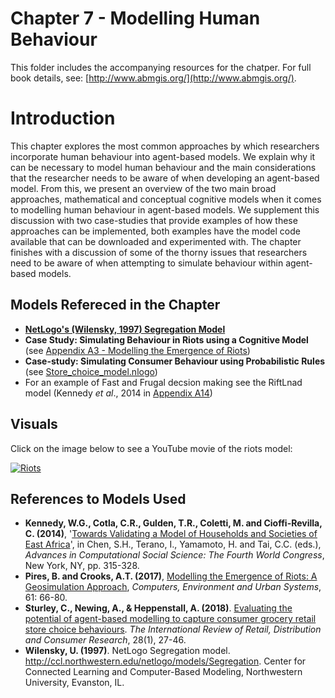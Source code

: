 # Chapter 7 - Modelling Human Behaviour

This folder includes the accompanying resources for the chatper. For full book details, see: [http://www.abmgis.org/](http://www.abmgis.org/).

# Introduction

This chapter explores the most common approaches by which researchers incorporate human behaviour into agent-based models. We explain why it can be necessary to model human behaviour and the main considerations that the researcher needs to be aware of when developing an agent-based model.  From this, we present an overview of the two main broad approaches, mathematical and conceptual cognitive models when it comes to modelling human behaviour in agent-based models.  We supplement this discussion with two case-studies that provide examples of how these approaches can be implemented, both examples have the model code available that can be downloaded and experimented with. The chapter finishes with a discussion of some of the thorny issues that researchers need to be aware of when attempting to simulate behaviour within agent-based models.

## Models Refereced in the Chapter

* [**NetLogo's (Wilensky, 1997) Segregation Model**](../Chapter03-DevelopingABM/Models/Segregation.nlogo)
* **Case Study: Simulating Behaviour in Riots using a Cognitive Model** (see [Appendix A3 - Modelling the Emergence of Riots](../AppendixA/Riots))
* **Case-study: Simulating Consumer Behaviour using Probabilistic Rules** (see [Store_choice_model.nlogo](Models/Store_choice_model))
* For an example of Fast and Frugal decsion making see the RiftLnad model (Kennedy *et al*., 2014 in [Appendix A14](../AppendixA/RiftLand))  
## Visuals

Click on the image below to see a YouTube movie of the riots model:

[![Riots](http://img.youtube.com/vi/gsaQK6lPxf0/0.jpg)](http://www.youtube.com/watch?v=gsaQK6lPxf0 "Roits")

## References to Models Used

* **Kennedy, W.G., Cotla, C.R., Gulden, T.R., Coletti, M. and Cioffi-Revilla, C. (2014)**, '[Towards Validating a Model of Households and Societies of East Africa](https://link.springer.com/chapter/10.1007/978-4-431-54847-8_20)', in Chen, S.H., Terano, I., Yamamoto, H. and Tai, C.C. (eds.), *Advances in Computational Social Science: The Fourth World Congress*, New York, NY, pp. 315-328.
* **Pires, B. and Crooks, A.T. (2017)**, [Modelling the Emergence of Riots: A Geosimulation Approach](https://www.sciencedirect.com/science/article/pii/S0198971516302459), *Computers, Environment and Urban Systems*, 61: 66-80.
* **Sturley, C., Newing, A., & Heppenstall, A. (2018)**. [Evaluating the potential of agent-based modelling to capture consumer grocery retail store choice behaviours](https://www.tandfonline.com/doi/abs/10.1080/09593969.2017.1397046). *The International Review of Retail, Distribution and Consumer Research*, 28(1), 27-46.
* **Wilensky, U. (1997)**. NetLogo Segregation model. <http://ccl.northwestern.edu/netlogo/models/Segregation>. Center for Connected Learning and Computer-Based Modeling, Northwestern University, Evanston, IL.
